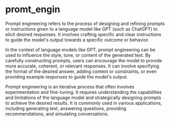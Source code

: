 # promt_engin
Prompt engineering refers to the process of designing and refining prompts or instructions given to a language model like GPT (such as ChatGPT) to elicit desired responses. It involves crafting specific and clear instructions to guide the model's output towards a specific outcome or behavior.

In the context of language models like GPT, prompt engineering can be used to influence the style, tone, or content of the generated text. By carefully constructing prompts, users can encourage the model to provide more accurate, coherent, or relevant responses. It can involve specifying the format of the desired answer, adding context or constraints, or even providing example responses to guide the model's output.

Prompt engineering is an iterative process that often involves experimentation and fine-tuning. It requires understanding the capabilities and limitations of the language model and strategically designing prompts to achieve the desired results. It is commonly used in various applications, including generating text, answering questions, providing recommendations, and simulating conversations.
